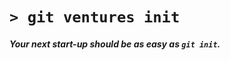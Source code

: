 # `> git ventures init` 

##### Your next start-up should be as easy as `git init`.

<!-- <script id="asciicast-qDoWy0NBsVKsQzduakrsYX2W8" src="https://asciinema.org/a/qDoWy0NBsVKsQzduakrsYX2W8.js" async></script> -->

<!-- ## Features



<strong>Git Ventures</strong> is a command line interface (CLI) application, providing Git repository analysis tools, performance reports and a funding portal. Each contribution to a git repository is tracked and analysed.  -->